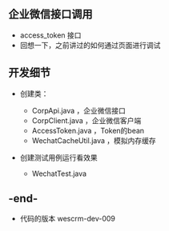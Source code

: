 
## 企业微信接口调用
- access_token 接口
- 回想一下，之前讲过的如何通过页面进行调试

## 开发细节
- 创建类：
    - CorpApi.java   ，企业微信接口
    - CorpClient.java  ，企业微信客户端
    - AccessToken.java ，Token的bean
    - WechatCacheUtil.java  ，模拟内存缓存
    
- 创建测试用例运行看效果
    - WechatTest.java

## -end-
- 代码的版本 wescrm-dev-009

